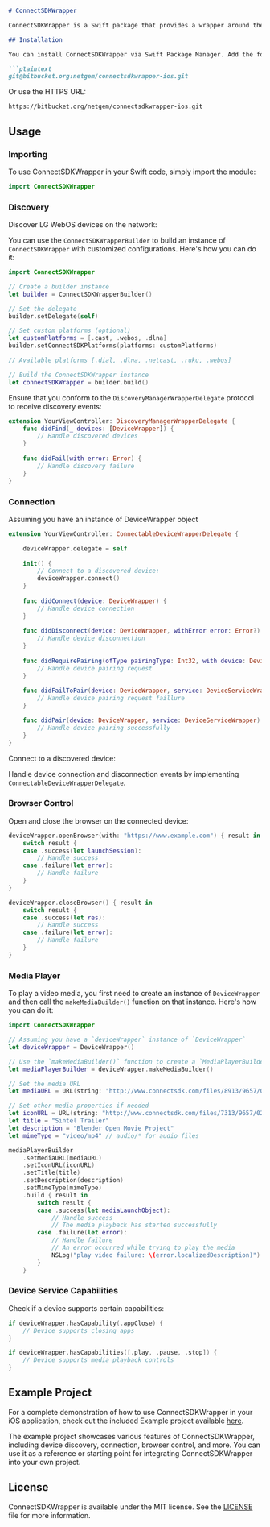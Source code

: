 ```markdown
# ConnectSDKWrapper

ConnectSDKWrapper is a Swift package that provides a wrapper around the LG WebOS ConnectSDK, allowing you to easily integrate LG WebOS devices into your iOS applications.

## Installation

You can install ConnectSDKWrapper via Swift Package Manager. Add the following URL to your Xcode project's Swift Packages tab:

```plaintext
git@bitbucket.org:netgem/connectsdkwrapper-ios.git
```

Or use the HTTPS URL:

```plaintext
https://bitbucket.org/netgem/connectsdkwrapper-ios.git
```

## Usage

### Importing

To use ConnectSDKWrapper in your Swift code, simply import the module:

```swift
import ConnectSDKWrapper
```

### Discovery

Discover LG WebOS devices on the network:

You can use the `ConnectSDKWrapperBuilder` to build an instance of `ConnectSDKWrapper` with customized configurations. Here's how you can do it:

```swift
import ConnectSDKWrapper

// Create a builder instance
let builder = ConnectSDKWrapperBuilder()

// Set the delegate
builder.setDelegate(self)

// Set custom platforms (optional)
let customPlatforms = [.cast, .webos, .dlna]
builder.setConnectSDKPlatforms(platforms: customPlatforms)

// Available platforms [.dial, .dlna, .netcast, .ruku, .webos]

// Build the ConnectSDKWrapper instance
let connectSDKWrapper = builder.build()
```

Ensure that you conform to the `DiscoveryManagerWrapperDelegate` protocol to receive discovery events:

```swift
extension YourViewController: DiscoveryManagerWrapperDelegate {
    func didFind(_ devices: [DeviceWrapper]) {
        // Handle discovered devices
    }
    
    func didFail(with error: Error) {
        // Handle discovery failure
    }
}
```

### Connection

Assuming you have an instance of DeviceWrapper object

```swift
extension YourViewController: ConnectableDeviceWrapperDelegate {

    deviceWrapper.delegate = self
    
    init() {
        // Connect to a discovered device:
        deviceWrapper.connect()
    }
    
    func didConnect(device: DeviceWrapper) {
        // Handle device connection
    }
    
    func didDisconnect(device: DeviceWrapper, withError error: Error?) {
        // Handle device disconnection
    }
    
    func didRequirePairing(ofType pairingType: Int32, with device: DeviceWrapper, service: DeviceServiceWrapper) {
        // Handle device pairing request
    }
    
    func didFailToPair(device: DeviceWrapper, service: DeviceServiceWrapper, withError error: Error) {
        // Handle device pairing request faillure
    }

    func didPair(device: DeviceWrapper, service: DeviceServiceWrapper) {
        // Handle device pairing successfully
    }
}
```

Connect to a discovered device:



Handle device connection and disconnection events by implementing `ConnectableDeviceWrapperDelegate`.

### Browser Control

Open and close the browser on the connected device:

```swift
deviceWrapper.openBrowser(with: "https://www.example.com") { result in
    switch result {
    case .success(let launchSession):
        // Handle success
    case .failure(let error):
        // Handle failure
    }
}

deviceWrapper.closeBrowser() { result in
    switch result {
    case .success(let res):
        // Handle success
    case .failure(let error):
        // Handle failure
    }
}
```

### Media Player

To play a video media, you first need to create an instance of `DeviceWrapper` and then call the `makeMediaBuilder()` function on that instance. Here's how you can do it:

```swift
import ConnectSDKWrapper

// Assuming you have a `deviceWrapper` instance of `DeviceWrapper`
let deviceWrapper = DeviceWrapper()

// Use the `makeMediaBuilder()` function to create a `MediaPlayerBuilder` instance
let mediaPlayerBuilder = deviceWrapper.makeMediaBuilder()

// Set the media URL
let mediaURL = URL(string: "http://www.connectsdk.com/files/8913/9657/0225/test_video.mp4")

// Set other media properties if needed
let iconURL = URL(string: "http://www.connectsdk.com/files/7313/9657/0225/test_video_icon.jpg")
let title = "Sintel Trailer"
let description = "Blender Open Movie Project"
let mimeType = "video/mp4" // audio/* for audio files

mediaPlayerBuilder
    .setMediaURL(mediaURL)
    .setIconURL(iconURL)
    .setTitle(title)
    .setDescription(description)
    .setMimeType(mimeType)
    .build { result in
        switch result {
        case .success(let mediaLaunchObject):
            // Handle success
            // The media playback has started successfully
        case .failure(let error):
            // Handle failure
            // An error occurred while trying to play the media
            NSLog("play video failure: \(error.localizedDescription)")
        }
    }
```

### Device Service Capabilities

Check if a device supports certain capabilities:

```swift
if deviceWrapper.hasCapability(.appClose) {
    // Device supports closing apps
}

if deviceWrapper.hasCapabilities([.play, .pause, .stop]) {
    // Device supports media playback controls
}
```

## Example Project

For a complete demonstration of how to use ConnectSDKWrapper in your iOS application, check out the included Example project available [here](https://github.com/simbaste/ConnectSDK-iOS-Sample).

The example project showcases various features of ConnectSDKWrapper, including device discovery, connection, browser control, and more. You can use it as a reference or starting point for integrating ConnectSDKWrapper into your own project.

## License

ConnectSDKWrapper is available under the MIT license. See the [LICENSE](LICENSE) file for more information.
